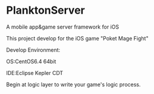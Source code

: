 PlanktonServer
==============

A mobile app&game server framework for iOS

This project develop for the iOS game "Poket Mage Fight"

Develop Environment:

OS:CentOS6.4 64bit

IDE:Eclipse Kepler CDT

Begin at logic layer to write your game's logic process.
